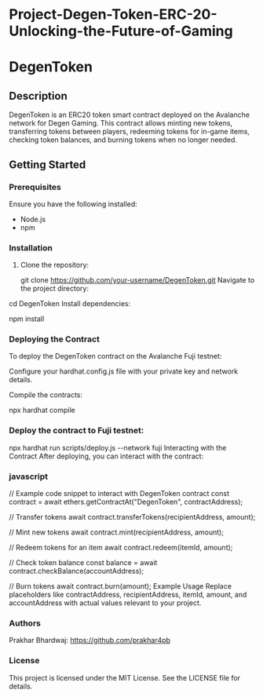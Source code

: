 # Project-Degen-Token-ERC-20-Unlocking-the-Future-of-Gaming
# DegenToken

## Description

DegenToken is an ERC20 token smart contract deployed on the Avalanche network for Degen Gaming. This contract allows minting new tokens, transferring tokens between players, redeeming tokens for in-game items, checking token balances, and burning tokens when no longer needed.

## Getting Started

### Prerequisites

Ensure you have the following installed:

- Node.js
- npm

### Installation

1. Clone the repository:


   git clone https://github.com/your-username/DegenToken.git
Navigate to the project directory:


cd DegenToken
Install dependencies:


npm install
### Deploying the Contract
To deploy the DegenToken contract on the Avalanche Fuji testnet:

Configure your hardhat.config.js file with your private key and network details.

Compile the contracts:


npx hardhat compile
### Deploy the contract to Fuji testnet:


npx hardhat run scripts/deploy.js --network fuji
Interacting with the Contract
After deploying, you can interact with the contract:

### javascript

// Example code snippet to interact with DegenToken contract
const contract = await ethers.getContractAt("DegenToken", contractAddress);

// Transfer tokens
await contract.transferTokens(recipientAddress, amount);

// Mint new tokens
await contract.mint(recipientAddress, amount);

// Redeem tokens for an item
await contract.redeem(itemId, amount);

// Check token balance
const balance = await contract.checkBalance(accountAddress);

// Burn tokens
await contract.burn(amount);
Example Usage
Replace placeholders like contractAddress, recipientAddress, itemId, amount, and accountAddress with actual values relevant to your project.

### Authors
Prakhar Bhardwaj: https://github.com/prakhar4pb
### License
This project is licensed under the MIT License. See the LICENSE file for details.

